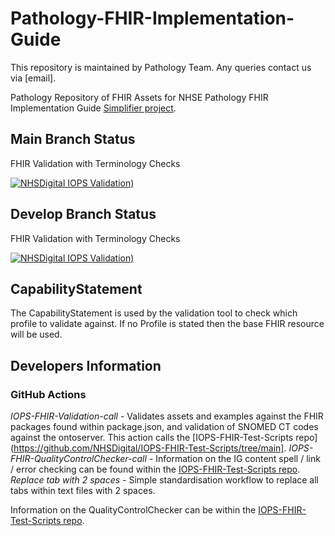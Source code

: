 # Pathology-FHIR-Implementation-Guide
This repository is maintained by Pathology Team. Any queries contact us via [email].

Pathology Repository of FHIR Assets for NHSE Pathology FHIR Implementation Guide [Simplifier project](https://simplifier.net/Pathology/~guides).


## Main Branch Status

FHIR Validation with Terminology Checks 

 [![NHSDigital IOPS Validation)](https://github.com/NHSDigital/Pathology-FHIR-Implementation-Guide/actions/workflows/terminology.yml/badge.svg)](https://github.com/NHSDigital/Pathology-FHIR-Implementation-Guide/actions/workflows/terminology.yml)

## Develop Branch Status

FHIR Validation with Terminology Checks 

 [![NHSDigital IOPS Validation)](https://github.com/NHSDigital/Pathology-FHIR-Implementation-Guide/actions/workflows/terminology.yml/badge.svg?branch=develop)](https://github.com/NHSDigital/Pathology-FHIR-Implementation-Guide/actions/workflows/terminology.yml?branch=develop)

## CapabilityStatement
The CapabilityStatement is used by the validation tool to check which profile to validate against. If no Profile is stated then the base FHIR resource will be used.

## Developers Information
### GitHub Actions
*IOPS-FHIR-Validation-call* - Validates assets and examples against the FHIR packages found within package.json, and validation of SNOMED CT codes against the ontoserver. This action calls the [IOPS-FHIR-Test-Scripts repo](https://github.com/NHSDigital/IOPS-FHIR-Test-Scripts/tree/main].
*IOPS-FHIR-QualityControlChecker-call* - Information on the IG content spell / link / error checking can be found within the [IOPS-FHIR-Test-Scripts repo](https://github.com/NHSDigital/IOPS-FHIR-Test-Scripts/tree/main/IGPageContentValidator).
*Replace tab with 2 spaces* - Simple standardisation workflow to replace all tabs within text files with 2 spaces.

Information on the QualityControlChecker can be within the [IOPS-FHIR-Test-Scripts repo](https://github.com/NHSDigital/IOPS-FHIR-Test-Scripts/tree/main/QualityControlChecker).
